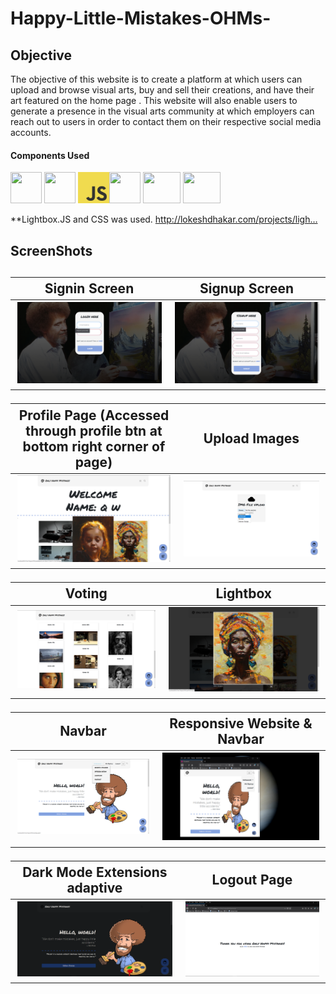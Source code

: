 # Happy-Little-Mistakes-OHMs-

## Objective
  
The objective of this website is to create a platform at which users can upload and browse visual arts, buy and sell their creations, and have their art featured on the home page . 
This website will also enable users to generate a presence in the visual arts community at which employers can reach out to users in order to contact them on their respective social media accounts.
  
 <h4>Components Used</h4>
 
 <img src="https://senotrix.co.uk/wp-content/uploads/2019/12/php.png" width=50px height=50px> <img src="https://p7.hiclipart.com/preview/185/866/361/html-web-design-scalable-vector-graphics-world-wide-web-markup-language-html5-icon-hd.jpg" width=50px height=50px> <img src="https://raw.githubusercontent.com/voodootikigod/logo.js/master/js.png" width=50px height=50px><img src="https://encrypted-tbn0.gstatic.com/images?q=tbn%3AANd9GcQdchhvHKz4hTH-_2XQFPMcScQ3LGeaMOuCDYkQxvn53W5FDKr9" width=50px height=50px> <img src="https://www.pikpng.com/pngl/m/418-4183657_my-sql-logo-png-mysql-icon-svg-transparent.png" width=60px height=50px>
 <img src="https://i.stack.imgur.com/dMXbE.png" width=60px height=50px>
 
 **Lightbox.JS and CSS was used. http://lokeshdhakar.com/projects/ligh…
 
<h2>ScreenShots<h2>
  
 Signin Screen | Signup Screen
-------------------------|-------------------------
<img src="Images/signin.png">  | <img src="Images/signup.png">

Profile Page (Accessed through profile btn at bottom right corner of page) | Upload Images
-------------------------|-------------------------
<img src="Images/profile.png"> | <img src="Images/uploadimg.png">

Voting | Lightbox
-------------------------|-------------------------
<img src="Images/voting.png"> | <img src="Images/lightbox.png">

Navbar | Responsive Website & Navbar
-------------------------|-------------------------
<img src="Images/navbar.png"> | <img src="Images/responsivepg.png">

Dark Mode Extensions adaptive  | Logout Page
-------------------------|-------------------------
<img src="Images/drkmode.png"> | <img src="Images/logoutpg.png">
